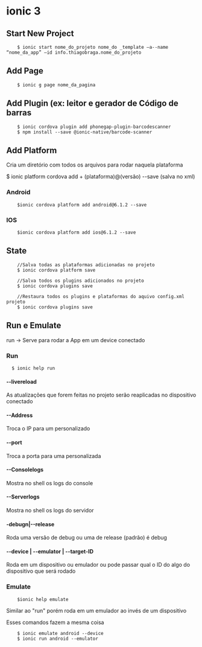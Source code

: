 # ionic 3

## Start New Project

        $ ionic start nome_do_projeto nome_do _template —a--name “nome_da_app” —id info.thiagobraga.nome_do_projeto

## Add Page

        $ ionic g page nome_da_pagina
        
## Add Plugin (ex: leitor e gerador de Código de barras

        $ ionic cordova plugin add phonegap-plugin-barcodescanner
        $ npm install --save @ionic-native/barcode-scanner

## Add Platform

Cria um diretório com todos os arquivos para rodar naquela plataforma

$ ionic platform cordova add + (plataforma)@(versão) --save (salva no xml) 

### Android
        
        $ionic cordova platform add android@6.1.2 --save

### IOS

        $ionic cordova platform add ios@6.1.2 --save

## State

        //Salva todas as plataformas adicionadas no projeto
        $ ionic cordova platform save 

        //Salva todos os plugins adicionados no projeto
        $ ionic cordova plugins save 

        //Restaura todos os plugins e plataformas do aquivo config.xml projeto
        $ ionic cordova plugins save
        
## Run e Emulate

run -> Serve para rodar a App em um device conectado

### Run

      $ ionic help run
      
#### --livereload

As atualizações que forem feitas no projeto serão reaplicadas no dispositivo conectado

#### --Address

Troca o IP para um personalizado

#### --port

Troca a porta para uma personalizada

#### --Consolelogs

Mostra no shell os logs do console

#### --Serverlogs

Mostra no shell os logs do servidor

#### -debugn|--release

Roda uma versão de debug ou uma de release (padrão) é debug

#### --device | --emulator | --target-ID

Roda em um dispositivo ou emulador ou pode passar qual o ID do algo do dispositivo que será rodado

### Emulate

        $ionic help emulate

Similar ao "run" porém roda em um emulador ao invés de um dispositivo
      
Esses comandos fazem a mesma coisa 

        $ ionic emulate android --device
        $ ionic run android --emulator

  


